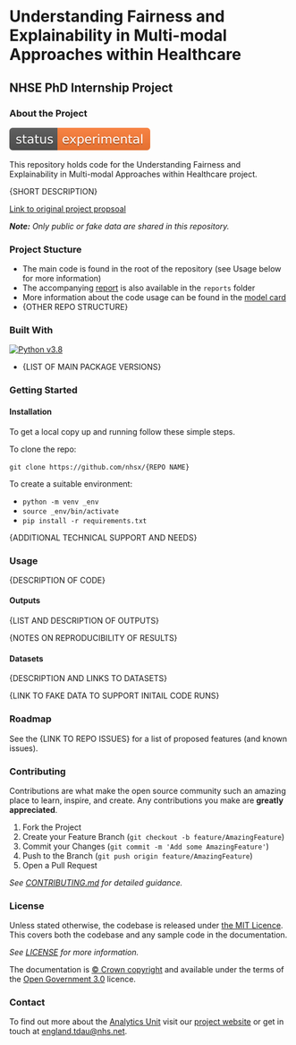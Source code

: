 # Understanding Fairness and Explainability in Multi-modal Approaches within Healthcare
## NHSE PhD Internship Project

### About the Project

[![status: experimental](https://github.com/GIScience/badges/raw/master/status/experimental.svg)](https://github.com/GIScience/badges#experimental)

This repository holds code for the Understanding Fairness and Explainability in Multi-modal Approaches within Healthcare project.

 {SHORT DESCRIPTION}

[Link to original project propsoal](https://nhsx.github.io/nhsx-internship-projects/advances-modalities-explainability/)

_**Note:** Only public or fake data are shared in this repository._

### Project Stucture

- The main code is found in the root of the repository (see Usage below for more information)
- The accompanying [report](./reports/report.pdf) is also available in the `reports` folder
- More information about the code usage can be found in the [model card](./model_card.md)
- {OTHER REPO STRUCTURE}

### Built With

[![Python v3.8](https://img.shields.io/badge/python-v3.8-blue.svg)](https://www.python.org/downloads/release/python-380/)
- {LIST OF MAIN PACKAGE VERSIONS}

### Getting Started

#### Installation

To get a local copy up and running follow these simple steps.

To clone the repo:

`git clone https://github.com/nhsx/{REPO NAME}`

To create a suitable environment:
- ```python -m venv _env```
- `source _env/bin/activate`
- `pip install -r requirements.txt`

{ADDITIONAL TECHNICAL SUPPORT AND NEEDS}

### Usage
{DESCRIPTION OF CODE}

#### Outputs
{LIST AND DESCRIPTION OF OUTPUTS}

{NOTES ON REPRODUCIBILITY OF RESULTS}

#### Datasets
{DESCRIPTION AND LINKS TO DATASETS}

{LINK TO FAKE DATA TO SUPPORT INITAIL CODE RUNS}

### Roadmap

See the {LINK TO REPO ISSUES} for a list of proposed features (and known issues).

### Contributing

Contributions are what make the open source community such an amazing place to learn, inspire, and create. Any contributions you make are **greatly appreciated**.

1. Fork the Project
2. Create your Feature Branch (`git checkout -b feature/AmazingFeature`)
3. Commit your Changes (`git commit -m 'Add some AmazingFeature'`)
4. Push to the Branch (`git push origin feature/AmazingFeature`)
5. Open a Pull Request

_See [CONTRIBUTING.md](./CONTRIBUTING.md) for detailed guidance._

### License

Unless stated otherwise, the codebase is released under [the MIT Licence][mit].
This covers both the codebase and any sample code in the documentation.

_See [LICENSE](./LICENSE) for more information._

The documentation is [© Crown copyright][copyright] and available under the terms
of the [Open Government 3.0][ogl] licence.

[mit]: LICENCE
[copyright]: http://www.nationalarchives.gov.uk/information-management/re-using-public-sector-information/uk-government-licensing-framework/crown-copyright/
[ogl]: http://www.nationalarchives.gov.uk/doc/open-government-licence/version/3/

### Contact

To find out more about the [Analytics Unit](https://www.nhsx.nhs.uk/key-tools-and-info/nhsx-analytics-unit/) visit our [project website](https://nhsx.github.io/AnalyticsUnit/projects.html) or get in touch at [england.tdau@nhs.net](mailto:england.tdau@nhs.net).

<!-- ### Acknowledgements -->
